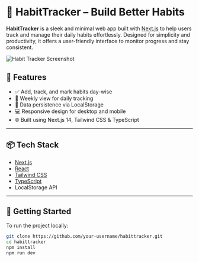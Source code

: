 # 🧠 HabitTracker – Build Better Habits

**HabitTracker** is a sleek and minimal web app built with [Next.js](https://nextjs.org) to help users track and manage their daily habits effortlessly. Designed for simplicity and productivity, it offers a user-friendly interface to monitor progress and stay consistent.

![Habit Tracker Screenshot](https://your-screenshot-url-here.png) <!-- optional -->

## 🚀 Features

- ✅ Add, track, and mark habits day-wise
- 📅 Weekly view for daily tracking
- 💾 Data persistence via LocalStorage
- 💻 Responsive design for desktop and mobile
- 🌐 Built using Next.js 14, Tailwind CSS & TypeScript

---

## 📦 Tech Stack

- [Next.js](https://nextjs.org)
- [React](https://reactjs.org)
- [Tailwind CSS](https://tailwindcss.com)
- [TypeScript](https://www.typescriptlang.org)
- LocalStorage API

---

## 🔧 Getting Started

To run the project locally:

```bash
git clone https://github.com/your-username/habittracker.git
cd habittracker
npm install
npm run dev
